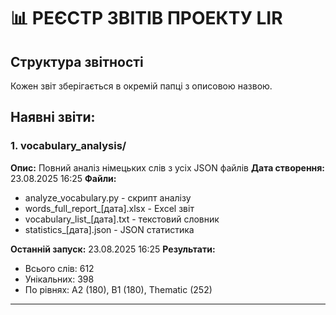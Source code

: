 # 📊 РЕЄСТР ЗВІТІВ ПРОЕКТУ LIR

## Структура звітності
Кожен звіт зберігається в окремій папці з описовою назвою.

## Наявні звіти:

### 1. vocabulary_analysis/
**Опис:** Повний аналіз німецьких слів з усіх JSON файлів
**Дата створення:** 23.08.2025 16:25
**Файли:**
- analyze_vocabulary.py - скрипт аналізу
- words_full_report_[дата].xlsx - Excel звіт
- vocabulary_list_[дата].txt - текстовий словник
- statistics_[дата].json - JSON статистика

**Останній запуск:** 23.08.2025 16:25
**Результати:**
- Всього слів: 612
- Унікальних: 398
- По рівнях: A2 (180), B1 (180), Thematic (252)

---
